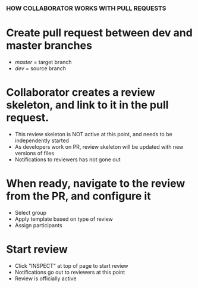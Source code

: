### HOW COLLABORATOR WORKS WITH PULL REQUESTS
# Create pull request between dev and master branches
* *master* = target branch
* *dev* = source branch
# Collaborator creates a review skeleton, and link to it in the pull request. 
* This review skeleton is NOT active at this point, and needs to be independently started 
* As developers work on PR, review skeleton will be updated with new versions of files
* Notifications to reviewers has not gone out
# When ready, navigate to the review from the PR, and configure it
* Select group
* Apply template based on type of review
* Assign participants 
# Start review
* Click "INSPECT" at top of page to start review
* Notifications go out to reviewers at this point
* Review is officially active

